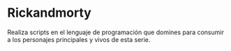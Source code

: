 # Rickandmorty
 Realiza scripts en el lenguaje  de programación que  domines para consumir a los  personajes principales y  vivos de esta serie.
